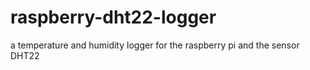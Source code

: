 # raspberry-dht22-logger
a temperature and humidity logger for the raspberry pi and the sensor DHT22 
